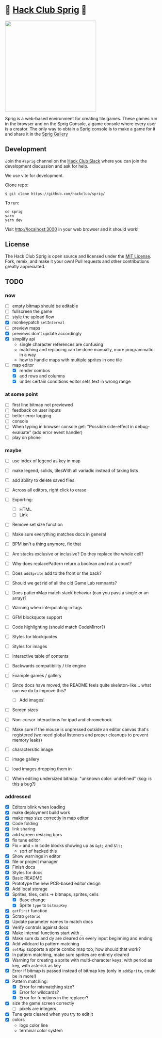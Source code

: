 # :leaves: [Hack Club Sprig](https://sprig.hackclub.dev) :leaves:

<img src="https://user-images.githubusercontent.com/27078897/179077324-74842cf2-be0b-4801-a3ab-90a5fcfa11f4.png" height="300px"/>

Sprig is a web-based environment for creating tile games. These games run in the browser and on the Sprig Console, a game console where every user is a creator. The only way to obtain a Sprig console is to make a game for it and share it in the [Sprig Gallery](https://sprig-gallery.hackclub.dev)


## Development

Join the `#sprig` channel on the [Hack Club Slack](https://hackclub.com/slack/) where you can join the development discussion and ask for help.

We use vite for development.

Clone repo:

```
$ git clone https://github.com/hackclub/sprig/
```

To run:

```
cd sprig
yarn
yarn dev
```

Visit <http://localhost:3000> in your web browser and it should work!

## License

The Hack Club Sprig is open source and licensed under the [MIT License](./LICENSE). Fork, remix, and make it your own! Pull requests and other contributions greatly appreciated.

## TODO

### now
- [ ] empty bitmap should be editable
- [ ] fullscreen the game
- [ ] style the upload flow
- [x] monkeypatch `setInterval`
- [ ] preview maps
- [x] previews don't update accordingly
- [x] simplify api
  - single character references are confusing
  - matching and replacing can be done manually, more programmatic in a way
  - how to handle maps with multiple sprites in one tile
- [ ] map editor
  - [x] render combos
  - [x] add rows and columns
  - [x] under certain conditions editor sets text in wrong range

### at some point

- [ ] first line bitmap not previewed
- [ ] feedback on user inputs
- [ ] better error logging
- [ ] console
- [ ] When typing in browser console get: "Possible side-effect in debug-evaluate" (add error event handler)
- [ ] play on phone

### maybe

- [ ] use index of legend as key in map
- [ ] make legend, solids, tilesWith all variadic instead of taking lists

- [ ] add ability to delete saved files
- [ ] Across all editors, right click to erase
- [ ] Exporting:
  - [ ] HTML
  - [ ] Link
- [ ] Remove set size function
- [ ] Make sure everything matches docs in general
- [ ] BPM isn't a thing anymore, fix that
- [ ] Are stacks exclusive or inclusive? Do they replace the whole cell?
- [ ] Why does replacePattern return a boolean and not a count?
- [ ] Does `addSprite` add to the front or the back?
- [ ] Should we get rid of all the old Game Lab remnants?
- [ ] Does patternMap match stack behavior (can you pass a single *or* an array)?
- [ ] Warning when interpolating in tags
- [ ] GFM blockquote support
- [ ] Code highlighting (should match CodeMirror?)
- [ ] Styles for blockquotes
- [ ] Styles for images
- [ ] Interactive table of contents
- [ ] Backwards compatibility / tile engine
- [ ] Example games / gallery
- [ ] Since docs have moved, the README feels quite skeleton-like... what can we do to improve this?
  - [ ] Add images!
- [ ] Screen sizes
- [ ] Non-cursor interactions for ipad and chromebook
- [ ] Make sure if the mouse is unpressed outside an editor canvas that's registered (we need global listeners and proper cleanups to prevent memory leaks)
- [ ] charactersitic image
- [ ] image gallery
- [ ] load images dropping them in
- [ ] When editing undersized bitmap: "unknown color: undefined" (kog: is this a bug?)


### addressed
- [x] Editors blink when loading
- [x] make deployment build work
- [x] make map size correctly in map editor
- [x] Code folding
- [x] link sharing
- [x] add screen resizing bars
- [x] fix tune editor
- [x] Fix `>` and `<` in code blocks showing up as `&gt;` and `&lt;`
  - sort of hacked this
- [x] Show warnings in editor
- [x] file or project manager
- [x] Finish docs
- [x] Styles for docs
- [x] Basic README
- [x] Prototype the new PCB-based editor design
- [x] Add local storage
- [x] Sprites, tiles, cells -> bitmaps, sprites, cells
  - [x] Base change
  - [x] Sprite `type` to `bitmapKey`
- [x] `getFirst` function
- [x] Scrap `getGrid`
- [x] Update parameter names to match docs
- [x] Verify controls against docs
- [x] Make internal functions start with `_`
- [x] Make sure dx and dy are cleared on every input beginning and ending
- [x] Add wildcard to pattern matching
- [x] `setMap` supports a sprite combo map too, how should that work?
- [x] In pattern matching, make sure sprites are entirely cleared
- [x] Warning for creating a sprite with multi-character keys, with period as key, with asterisk as key
- [x] Error if bitmap is passed instead of bitmap key (only in `addSprite`, could be in more!)
- [x] Pattern matching:
  - [x] Error for mismatching size?
  - [x] Error for wildcards?
  - [x] Error for functions in the replacer?
- [x] size the game screen correctly
  - [ ] pixels are integers
- [x] Tune gets cleared when you try to edit it
- [x] colors
  - logo color line
  - terminal color system



